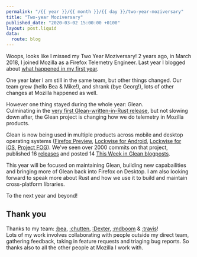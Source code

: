 ```yaml
---
permalink: "/{{ year }}/{{ month }}/{{ day }}/two-year-moziversary"
title: "Two-year Moziversary"
published_date: "2020-03-02 15:00:00 +0100"
layout: post.liquid
data:
  route: blog
---
```


Woops, looks like I missed my Two Year Moziversary!
2 years ago, in March 2018, I joined Mozilla as a Firefox Telemetry Engineer.
Last year I blogged about [what happened in my first year][one-year Moziversary].

One year later I am still in the same team, but other things changed.
Our team grew (hello Bea & Mike!), and shrank (bye Georg!), lots of other changes at Mozilla happened as well.

However one thing stayed during the whole year: Glean.  
Culminating in the [very first Glean-written-in-Rust release][glean-release], but not slowing down after,
the Glean project is changing how we do telemetry in Mozilla products.

Glean is now being used in multiple products across mobile and desktop operating systems
([Firefox Preview](https://github.com/mozilla-mobile/fenix/),
[Lockwise for Android](https://github.com/mozilla-lockwise/lockwise-android),
[Lockwise for iOS](https://github.com/mozilla-lockwise/lockwise-ios),
[Project FOG](https://searchfox.org/mozilla-central/source/toolkit/components/telemetry/fog)).
We've seen over 2000 commits on that project,
published 16 [releases](https://github.com/mozilla/glean/releases)
and posted 14 [This Week in Glean blogposts](https://mozilla.github.io/glean/book/appendix/twig.html).

This year will be focused on maintaining Glean, building new capabailities and bringing more of Glean back into Firefox on Desktop.
I am also looking forward to speak more about Rust and how we use it to build and maintain cross-platform libraries.

To the next year and beyond!

## Thank you

Thanks to my team: [:bea], [:chutten], [:Dexter], [:mdboom] & [:travis]!  
Lots of my work involves collaborating with people outside my direct team, gathering feedback, taking in feature requests and triaging bug reports.
So thanks also to all the other people at Mozilla I work with.

[:mdboom]: http://droettboom.com/
[:chutten]: https://chuttenblog.wordpress.com/
[:travis]: https://blogoftravis.wordpress.com/
[:Dexter]: https://www.a2p.it/wordpress/tech-stuff/mozilla/geckoview-glean-fenix-performance-metrics/
[:bea]: https://brizental.github.io/2019/12/06/this-week-in-glean-migrations.html
[glean-release]: https://fnordig.de/2019/10/24/this-week-in-glean/
[one-year Moziversary]: https://fnordig.de/2019/03/01/one-year-moziversary/

